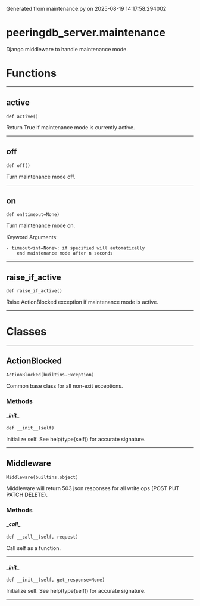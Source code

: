 Generated from maintenance.py on 2025-08-19 14:17:58.294002

# peeringdb_server.maintenance

Django middleware to handle maintenance mode.

# Functions
---

## active
`def active()`

Return True if maintenance mode is currently active.

---
## off
`def off()`

Turn maintenance mode off.

---
## on
`def on(timeout=None)`

Turn maintenance mode on.

Keyword Arguments:

    - timeout<int=None>: if specified will automatically
        end maintenance mode after n seconds

---
## raise_if_active
`def raise_if_active()`

Raise ActionBlocked exception if maintenance mode is active.

---
# Classes
---

## ActionBlocked

```
ActionBlocked(builtins.Exception)
```

Common base class for all non-exit exceptions.


### Methods

#### \__init__
`def __init__(self)`

Initialize self.  See help(type(self)) for accurate signature.

---

## Middleware

```
Middleware(builtins.object)
```

Middleware will return 503 json responses for all write
ops (POST PUT PATCH DELETE).


### Methods

#### \__call__
`def __call__(self, request)`

Call self as a function.

---
#### \__init__
`def __init__(self, get_response=None)`

Initialize self.  See help(type(self)) for accurate signature.

---
